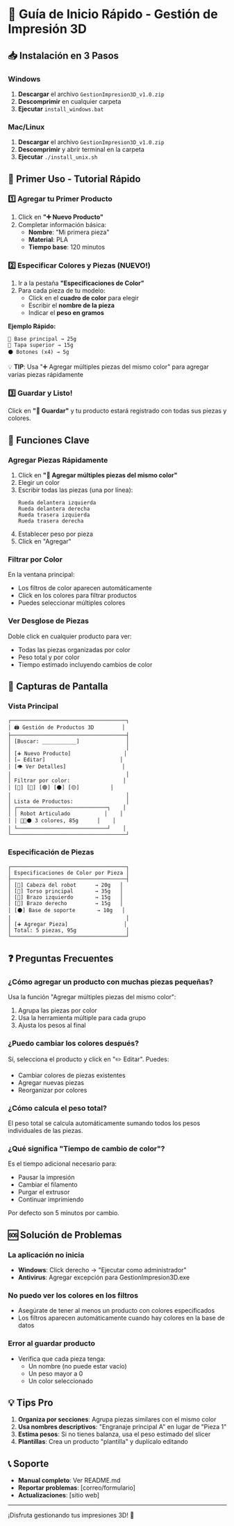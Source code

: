 # 🚀 Guía de Inicio Rápido - Gestión de Impresión 3D

## 📥 Instalación en 3 Pasos

### Windows
1. **Descargar** el archivo `GestionImpresion3D_v1.0.zip`
2. **Descomprimir** en cualquier carpeta
3. **Ejecutar** `install_windows.bat`

### Mac/Linux
1. **Descargar** el archivo `GestionImpresion3D_v1.0.zip`
2. **Descomprimir** y abrir terminal en la carpeta
3. **Ejecutar** `./install_unix.sh`

## 🎯 Primer Uso - Tutorial Rápido

### 1️⃣ Agregar tu Primer Producto

1. Click en **"➕ Nuevo Producto"**
2. Completar información básica:
   - **Nombre**: "Mi primera pieza"
   - **Material**: PLA
   - **Tiempo base**: 120 minutos

### 2️⃣ Especificar Colores y Piezas (NUEVO!)

1. Ir a la pestaña **"Especificaciones de Color"**
2. Para cada pieza de tu modelo:
   - Click en el **cuadro de color** para elegir
   - Escribir el **nombre de la pieza**
   - Indicar el **peso en gramos**

**Ejemplo Rápido:**
```
🔴 Base principal → 25g
🔵 Tapa superior → 15g  
⚫ Botones (x4) → 5g
```

💡 **TIP**: Usa "➕ Agregar múltiples piezas del mismo color" para agregar varias piezas rápidamente

### 3️⃣ Guardar y Listo!

Click en **"💾 Guardar"** y tu producto estará registrado con todas sus piezas y colores.

## 🎨 Funciones Clave

### Agregar Piezas Rápidamente

1. Click en **"🎨 Agregar múltiples piezas del mismo color"**
2. Elegir un color
3. Escribir todas las piezas (una por línea):
   ```
   Rueda delantera izquierda
   Rueda delantera derecha
   Rueda trasera izquierda
   Rueda trasera derecha
   ```
4. Establecer peso por pieza
5. Click en "Agregar"

### Filtrar por Color

En la ventana principal:
- Los filtros de color aparecen automáticamente
- Click en los colores para filtrar productos
- Puedes seleccionar múltiples colores

### Ver Desglose de Piezas

Doble click en cualquier producto para ver:
- Todas las piezas organizadas por color
- Peso total y por color
- Tiempo estimado incluyendo cambios de color

## 📸 Capturas de Pantalla

### Vista Principal
```
┌─────────────────────────────────────┐
│ 🖨️ Gestión de Productos 3D         │
├─────────────────────────────────────┤
│ [Buscar: ___________]               │
│                                     │
│ [➕ Nuevo Producto]                 │
│ [✏️ Editar]                        │
│ [👁️ Ver Detalles]                  │
│                                     │
│ Filtrar por color:                 │
│ [🔴] [🔵] [🟢] [⚫] [🟡]          │
│                                     │
│ Lista de Productos:                 │
│ ┌─────────────────────────────┐    │
│ │ Robot Articulado           │    │
│ │ 🔴🔵⚫ 3 colores, 85g      │    │
│ └─────────────────────────────┘    │
└─────────────────────────────────────┘
```

### Especificación de Piezas
```
┌─────────────────────────────────────┐
│ Especificaciones de Color por Pieza │
├─────────────────────────────────────┤
│ [🔴] Cabeza del robot      → 20g   │
│ [🔴] Torso principal       → 35g   │
│ [🔵] Brazo izquierdo       → 15g   │
│ [🔵] Brazo derecho         → 15g   │
│ [⚫] Base de soporte       → 10g   │
│                                     │
│ [➕ Agregar Pieza]                  │
│ Total: 5 piezas, 95g                │
└─────────────────────────────────────┘
```

## ❓ Preguntas Frecuentes

### ¿Cómo agregar un producto con muchas piezas pequeñas?

Usa la función "Agregar múltiples piezas del mismo color":
1. Agrupa las piezas por color
2. Usa la herramienta múltiple para cada grupo
3. Ajusta los pesos al final

### ¿Puedo cambiar los colores después?

Sí, selecciona el producto y click en "✏️ Editar". Puedes:
- Cambiar colores de piezas existentes
- Agregar nuevas piezas
- Reorganizar por colores

### ¿Cómo calcula el peso total?

El peso total se calcula automáticamente sumando todos los pesos individuales de las piezas.

### ¿Qué significa "Tiempo de cambio de color"?

Es el tiempo adicional necesario para:
- Pausar la impresión
- Cambiar el filamento
- Purgar el extrusor
- Continuar imprimiendo

Por defecto son 5 minutos por cambio.

## 🆘 Solución de Problemas

### La aplicación no inicia
- **Windows**: Click derecho → "Ejecutar como administrador"
- **Antivirus**: Agregar excepción para GestionImpresion3D.exe

### No puedo ver los colores en los filtros
- Asegúrate de tener al menos un producto con colores especificados
- Los filtros aparecen automáticamente cuando hay colores en la base de datos

### Error al guardar producto
- Verifica que cada pieza tenga:
  - Un nombre (no puede estar vacío)
  - Un peso mayor a 0
  - Un color seleccionado

## 💡 Tips Pro

1. **Organiza por secciones**: Agrupa piezas similares con el mismo color
2. **Usa nombres descriptivos**: "Engranaje principal A" en lugar de "Pieza 1"
3. **Estima pesos**: Si no tienes balanza, usa el peso estimado del slicer
4. **Plantillas**: Crea un producto "plantilla" y duplícalo editando

## 📞 Soporte

- **Manual completo**: Ver README.md
- **Reportar problemas**: [correo/formulario]
- **Actualizaciones**: [sitio web]

---

¡Disfruta gestionando tus impresiones 3D! 🎉